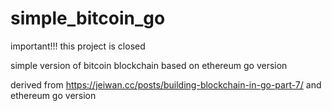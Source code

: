 # simple_bitcoin_go
important!!! this project is closed

simple version of bitcoin blockchain based on ethereum go version
 
derived from 
https://jeiwan.cc/posts/building-blockchain-in-go-part-7/
and ethereum go version
 
